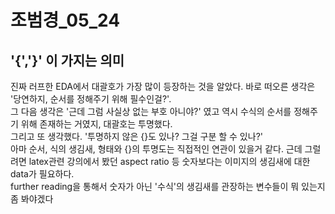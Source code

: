 # 조범경_05_24  
## '{','}' 이 가지는 의미  
진짜 러프한 EDA에서 대괄호가 가장 많이 등장하는 것을 알았다. 바로 떠오른 생각은 '당연하지, 순서를 정해주기 위해 필수인걸?'.  
그 다음 생각은 '근데 그럼 사실상 없는 부호 아니야?' 였고 역시 수식의 순서를 정해주기 위해 존재하는 거였지, 대괄호는 투명했다.  
그리고 또 생각했다. '투명하지 않은 {}도 있나? 그걸 구분 할 수 있나?'  
아마 순서, 식의 생김새, 형태와 {}의 투명도는 직접적인 연관이 있을거 같다. 근데 그럴려면 latex관련 강의에서 봤던 aspect ratio 등 숫자보다는 이미지의 생김새에 대한 data가 필요하다.  
further reading을 통해서 숫자가 아닌 '수식'의 생김새를 관장하는 변수들이 뭐 있는지 좀 봐야겠다
